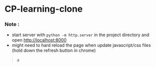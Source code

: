 # CP-learning-clone

### Note :
- start server with `python -m http.server` in the project directory and open <http://localhost:8000>
- might need to hard reload the page when update javascript/css files (hold down the refresh button in chrome)

> a
